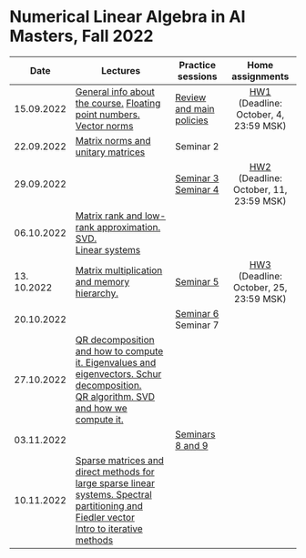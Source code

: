 # Numerical Linear Algebra in AI Masters, Fall 2022

|Date| Lectures | Practice sessions | Home assignments|
|----|----|----| :----: |
|15.09.2022| [General info about the course.](./lectures/general_info.ipynb) [Floating point numbers. Vector norms](./lectures/lecture1/lecture-1.ipynb) | [Review and main policies](./seminars/seminar1/review_admin.pdf) | [HW1](./hw/hw1/hw1.ipynb) <br> (Deadline: October, 4, 23:59 MSK) |
| 22.09.2022 | [Matrix norms and unitary matrices](./lectures/lecture2/lecture2.ipynb) | Seminar 2 | 
| 29.09.2022 |  | [Seminar 3](./seminars/seminar3/seminar3.ipynb) <br> [Seminar 4](./seminars/seminar4/seminar4.ipynb) | [HW2](./hw/hw2/hw2.ipynb) <br> (Deadline: October, 11, 23:59 MSK) |
| 06.10.2022 | [Matrix rank and low-rank approximation. SVD.](./lectures/lecture3/lecture3.ipynb) <br> [Linear systems](./lectures/lecture4/lecture4.ipynb) | |  | 
| 13. 10.2022 | [Matrix multiplication and memory hierarchy.](./lectures/lecture5/lecture5.ipynb) | [Seminar 5](./seminars/seminar5/seminar5.ipynb) | [HW3](./hw/hw3/hw3.ipynb) <br> (Deadline: October, 25, 23:59 MSK) |
| 20.10.2022 |  | [Seminar 6](./seminars/seminar6/seminar6.ipynb) <br> Seminar 7 | | |
| 27.10.2022 | [QR decomposition and how to compute it. Eigenvalues and eigenvectors. Schur decomposition.](./lectures/lecture6/lecture6.ipynb) <br> [QR algorithm. SVD and how we compute it.](./lectures/lecture7/lecture7.ipynb) | | | |
| 03.11.2022 |  | [Seminars 8 and 9](./seminars/seminar8/seminar8.ipynb) | | |
| 10.11.2022 | [Sparse matrices and direct methods for large sparse linear systems. Spectral partitioning and Fiedler vector](./lectures/lecture8/lecture8.ipynb) <br> [Intro to iterative methods](./lectures/lecture9/lecture9.ipynb) | | |
 

